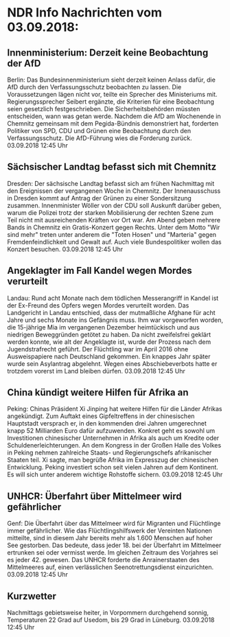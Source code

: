 # NDR Info Nachrichten vom 03.09.2018:


## Innenministerium: Derzeit keine Beobachtung der AfD
Berlin: Das Bundesinnenministerium sieht derzeit keinen Anlass dafür, die AfD durch den Verfassungsschutz beobachten zu lassen. Die Voraussetzungen lägen nicht vor, teilte ein Sprecher des Ministeriums mit. Regierungssprecher Seibert ergänzte, die Kriterien für eine Beobachtung seien gesetzlich festgeschrieben. Die Sicherheitsbehörden müssten entscheiden, wann was getan werde. Nachdem die AfD am Wochenende in Chemnitz gemeinsam mit dem Pegida-Bündnis demonstriert hat, forderten Politiker von SPD, CDU und Grünen eine Beobachtung durch den Verfassungsschutz. Die AfD-Führung wies die Forderung zurück. 03.09.2018 12:45 Uhr 

## Sächsischer Landtag befasst sich mit Chemnitz
Dresden: Der sächsische Landtag befasst sich am frühen Nachmittag mit den Ereignissen der vergangenen Woche in Chemnitz. Der Innenausschuss in Dresden kommt auf Antrag der Grünen zu einer Sondersitzung zusammen. Innenminister Wöller von der CDU soll Auskunft darüber geben, warum die Polizei trotz der starken Mobilisierung der rechten Szene zum Teil nicht mit ausreichenden Kräften vor Ort war. Am Abend geben mehrere Bands in Chemnitz ein Gratis-Konzert gegen Rechts. Unter dem Motto "Wir sind mehr" treten unter anderem die "Toten Hosen" und "Marteria" gegen Fremdenfeindlichkeit und Gewalt auf. Auch viele Bundespolitiker wollen das Konzert besuchen. 03.09.2018 12:45 Uhr 

## Angeklagter im Fall Kandel wegen Mordes verurteilt
Landau:	Rund acht Monate nach dem tödlichen Messerangriff in Kandel ist der Ex-Freund des Opfers wegen Mordes verurteilt worden. Das Landgericht in Landau entschied, dass der mutmaßliche Afghane für acht Jahre und sechs Monate ins Gefängnis muss. Ihm war vorgeworfen worden, die 15-jährige Mia im vergangenen Dezember heimtückisch und aus niedrigen Beweggründen getötet zu haben. Da nicht zweifelsfrei geklärt werden konnte, wie alt der Angeklagte ist, wurde der Prozess nach dem Jugendstrafrecht geführt. Der Flüchtling war im April 2016 ohne Ausweispapiere nach Deutschland gekommen. Ein knappes Jahr später wurde sein Asylantrag abgelehnt. Wegen eines Abschiebeverbots hatte er trotzdem vorerst im Land bleiben dürfen. 03.09.2018 12:45 Uhr 

## China kündigt weitere Hilfen für Afrika an
Peking:	Chinas Präsident Xi Jinping hat weitere Hilfen für die Länder Afrikas angekündigt. Zum Auftakt eines Gipfeltreffens in der chinesischen Hauptstadt versprach er, in den kommenden drei Jahren umgerechnet knapp 52 Milliarden Euro dafür aufzuwenden. Konkret geht es sowohl um Investitionen chinesischer Unternehmen in Afrika als auch um Kredite oder Schuldenerleichterungen. An dem Kongress in der Großen Halle des  Volkes in Peking nehmen zahlreiche Staats- und Regierungschefs afrikanischer Staaten teil. Xi sagte, man begrüße Afrika im Expresszug der chinesischen Entwicklung. Peking investiert schon seit vielen Jahren auf dem Kontinent. Es will sich unter anderem  wichtige Rohstoffe sichern. 03.09.2018 12:45 Uhr 

## UNHCR: Überfahrt über Mittelmeer wird gefährlicher
Genf:	Die Überfahrt über das Mittelmeer wird für Migranten und Flüchtlinge immer gefährlicher. Wie das Flüchtlingshilfswerk der Vereinten Nationen mitteilte, sind in diesem Jahr bereits mehr als 1.600 Menschen auf hoher See gestorben. Das bedeute, dass jeder 18. bei der Überfahrt im Mittelmeer ertrunken sei oder vermisst werde. Im gleichen Zeitraum des Vorjahres sei es jeder 42. gewesen. Das UNHCR forderte die Anrainerstaaten des Mittelmeeres auf, einen verlässlichen Seenotrettungsdienst einzurichten. 03.09.2018 12:45 Uhr 

## Kurzwetter
Nachmittags gebietsweise heiter, in Vorpommern durchgehend sonnig, Temperaturen 22 Grad auf Usedom, bis 29 Grad in Lüneburg. 03.09.2018 12:45 Uhr 
